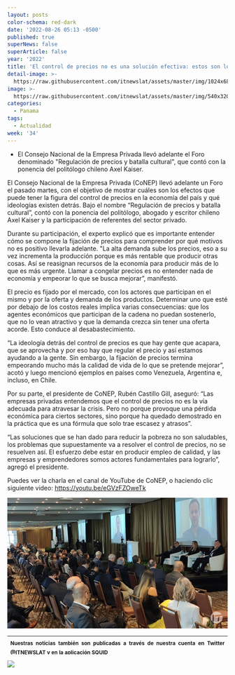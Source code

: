 ```yaml
---
layout: posts
color-schema: red-dark
date: '2022-08-26 05:13 -0500'
published: true
superNews: false
superArticle: false
year: '2022'
title: 'El control de precios no es una solución efectiva: estos son los motivos'
detail-image: >-
  https://raw.githubusercontent.com/itnewslat/assets/master/img/1024x680/control-de-precio-pty-g.jpg
image: >-
  https://raw.githubusercontent.com/itnewslat/assets/master/img/540x320/control-de-precio-pty-p.jpg
categories:
  - Panama
tags:
  - Actualidad
week: '34'
---
```

- El Consejo Nacional de la Empresa Privada llevó adelante el Foro denominado "Regulación de precios y batalla cultural", que contó con la ponencia del politólogo chileno Axel Kaiser. 

El Consejo Nacional de la Empresa Privada (CoNEP) llevó adelante un Foro el pasado martes, con el objetivo de mostrar cuáles son los efectos que puede tener la figura del control de precios en la economía del país y qué ideologías existen detrás. Bajo el nombre “Regulación de precios y batalla cultural”, contó con la ponencia del politólogo, abogado y escritor chileno Axel Kaiser y la participación de referentes del sector privado.  

Durante su participación, el experto explicó que es importante entender cómo se compone la fijación de precios para comprender por qué motivos no es positivo llevarla adelante. "La alta demanda sube los precios, eso a su vez incrementa la producción porque es más rentable que producir otras cosas. Así se reasignan recursos de la economía para producir más de lo que es más urgente. Llamar a congelar precios es no entender nada de economía y empeorar lo que se busca mejorar”, manifestó.

El precio es fijado por el mercado, con los actores que participan en el mismo y por la oferta y demanda de los productos. Determinar uno que esté por debajo de los costos reales implica varias consecuencias: que los agentes económicos que participan de la cadena no puedan sostenerlo, que no lo vean atractivo y que la demanda crezca sin tener una oferta acorde. Esto conduce al desabastecimiento. 

“La ideología detrás del control de precios es que hay gente que acapara, que se aprovecha y por eso hay que regular el precio y así estamos ayudando a la gente. Sin embargo, la fijación de precios termina empeorando mucho más la calidad de vida de lo que se pretende mejorar”, acotó y luego mencionó ejemplos en países como Venezuela, Argentina e, incluso, en Chile.

Por su parte, el presidente de CoNEP, Rubén Castillo Gill, aseguró: “Las empresas privadas entendemos que el control de precios no es la vía adecuada para atravesar la crisis. Pero no porque provoque una pérdida económica para ciertos sectores, sino porque ha quedado demostrado en la práctica que es una fórmula que solo trae escasez y atrasos”.

“Las soluciones que se han dado para reducir la pobreza no son saludables, los problemas que supuestamente va a resolver el control de precios, no se resuelven así. El esfuerzo debe estar en producir empleo de calidad, y las empresas y emprendedores somos actores fundamentales para lograrlo”, agregó el presidente. 

Puedes ver la charla en el canal de YouTube de CoNEP, o haciendo clic siguiente video: https://youtu.be/eGVzFZOweTk
 
![](https://raw.githubusercontent.com/itnewslat/assets/master/img/540x320/control-de-precio-pty-p.jpg)

<table style="height: 42px;" width="569">
<tbody>
<tr>
<td style="text-align: justify;"><sub><strong>Nuestras noticias también son publicadas a través de nuestra cuenta en Twitter <a href="https://twitter.com/itnewslat?lang=es">@ITNEWSLAT</a> y en la aplicación <a href="https://squidapp.co/en/">SQUID</a></strong></sub></td>
</tr>
</tbody>
</table>

<img src="https://tracker.metricool.com/c3po.jpg?hash=56f88a41e39ab42c063cc51676587a04"/>